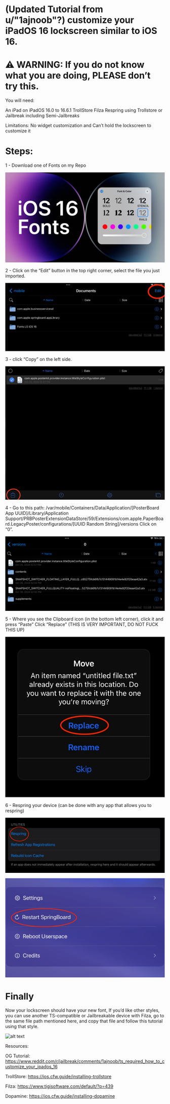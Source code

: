 # (Updated Tutorial from u/"1ajnoob"?) customize your iPadOS 16 lockscreen similar to iOS 16.

# ⚠️ WARNING: If you do not know what you are doing, PLEASE don’t try this.

You will need:

An iPad on iPadOS 16.0 to 16.6.1
TrollStore
Filza
Respring using Trollstore or Jailbreak including Semi-Jailbreaks

Limitations:
No widget customization and Can’t hold the lockscreen to customize it

# Steps:

1 - Download one of Fonts on my Repo

![alt text](https://github.com/HugoBubble/iPadOS16-Fonts/blob/main/Fonts.jpeg)

2 - Click on the “Edit” button in the top right corner, select the file you just imported.

![alt text](https://github.com/HugoBubble/iPadOS16-Fonts/blob/main/IMG_1331.jpeg)

3 - click “Copy” on the left side.

![alt text](https://github.com/HugoBubble/iPadOS16-Fonts/blob/main/IMG_1338.jpeg)

4 - Go to this path: /var/mobile/Containers/Data/Application/[PosterBoard App UUID]/Library/Application Support/PRBPosterExtensionDataStore/59/Extensions/com.apple.PaperBoard.LegacyPoster/configurations/[UUID Random String]/versions
Click on “0”.

![alt text](https://github.com/HugoBubble/iPadOS16-Fonts/blob/main/IMG_1332.jpeg)

5 - Where you see the Clipboard icon (in the bottom left corner), click it and press “Paste”
Click “Replace” 
(THIS IS VERY IMPORTANT, DO NOT FUCK THIS UP)

![alt text](https://github.com/HugoBubble/iPadOS16-Fonts/blob/main/IMG_1333.jpeg)

6 - Respring your device (can be done with any app that allows you to respring)

![alt text](https://github.com/HugoBubble/iPadOS16-Fonts/blob/main/IMG_1334.jpeg)

![alt text](https://github.com/HugoBubble/iPadOS16-Fonts/blob/main/IMG_1335.jpeg)

# Finally

Now your lockscreen should have  your new font, If you’d like other styles, you can use another TS-compatible or Jailbreakable device with Filza, go to the same file path mentioned here, and copy that file and follow this tutorial using that style.

![alt text](https://github.com/HugoBubble/iPadOS16-Fonts/blob/main/IMG_1336.png)

Resources:

OG Tutorial: https://www.reddit.com/r/jailbreak/comments/1ajnoob/ts_required_how_to_customize_your_ipados_16

TrollStore: https://ios.cfw.guide/installing-trollstore

Filza: https://www.tigisoftware.com/default/?p=439

Dopamine: https://ios.cfw.guide/installing-dopamine

